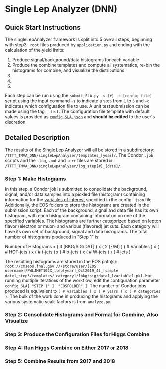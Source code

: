 # Single Lep Analyzer (DNN)

## Quick Start Instructions

The singleLepAnalyzer framework is split into 5 overall steps, beginning with step3 `.root` files produced by `application.py` and ending with the calculation of the yield limits:

1. Produce signal/background/data histograms for each variable
2. Produce the combine templates and compute all systematics, re-bin the histograms for combine, and visualize the distributions 
3. 
4.
5.

Each step can be run using the `submit_SLA.py -s [#] -c [config file]` script using the input command `-s` to indicate a step from `1` to `5` and `-c` indicates which configuration file to use. A unit test submission can be made using the tag `--test`. The configuration file template with default values is provided as [`config_SLA.json`](https://github.com/daniel-sunyou-li/TTTT_TMVA_DNN/blob/test/singleLepAnalyzer/config_SLA.json) and __should be edited__ to the user's discretion.

## Detailed Description
The results of the Single Lep Analyzer will all be stored in a subdirectory: `/TTTT_TMVA_DNN/singleLepAnalyzer/templates_[year]/`. The Condor `.job` scripts and the `.log`, `.out` and `.err` files are stored in `/TTTT_TMVA_DNN/singleLepAnalyzer/log_step[#]_[date]/`.

### Step 1: Make Histograms 
In this step, a Condor job is submitted to consolidate the background, signal, and/or data samples into a pickled file (histogram) containing information for the [variables of interest](https://github.com/daniel-sunyou-li/TTTT_TMVA_DNN/blob/test/varsList.py#L572-L573) specified in the config `.json` file. Additionally, the EOS folders to store the histograms are created in the submission script.  Each of the background, signal and data file has its own histogram, with each histogram containing information on one of the specified variables. The histograms are further categorized based on lepton flavor (electron or muon) and various (flavored) jet cuts.  Each category will have its own set of background, signal and data histograms.  The total number of histograms produced in "Step 1" is:

  Number of Histograms = ( 3 [BKG/SIG/DAT] ) x ( 2 [E/M] ) ( # Variables ) x ( # HOT-jets ) x ( # t-jets ) x ( # b-jets ) x ( # W-jets ) x ( # jets )
  
The resulting histograms are stored in the EOS path(s): `root://cmseos.fnal.gov:///store/user/[EOS username]/FWLJMET102X_1lep[year]_Oct2019_4t_[sample date]_step3/templates/[category]/[bkg/sig/data]_[variable].pkl`. For running multiple iterations of the workflow, edit the configuration parameter `config_SLA[ "STEP 1" ][ "EOSFOLDER" ]`.  The number of Condor jobs produced is equivalent to `( # variables ) x ( # years ) x ( # categories )`.  The bulk of the work done in producing the histograms and applying the various systematic scale factors is from `analyze.py`.

### Step 2: Consolidate Histograms and Format for Combine, Also Visualize

### Step 3: Produce the Configuration Files for Higgs Combine

### Step 4: Run Higgs Combine on Either 2017 or 2018

### Step 5: Combine Results from 2017 and 2018



